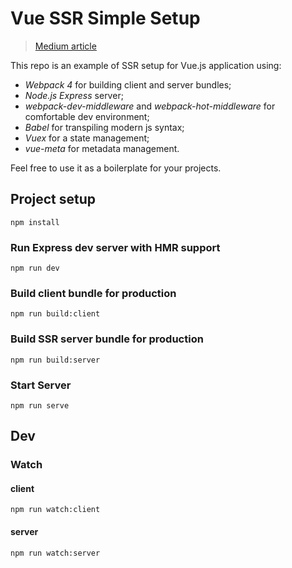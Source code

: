 # Vue SSR Simple Setup

> [Medium article](https://medium.com/namecheap-engineering/production-ready-vue-ssr-in-5-simple-steps-39d171904150)

This repo is an example of SSR setup for Vue.js application using:

- _Webpack 4_ for building client and server bundles;
- _Node.js Express_ server;
- _webpack-dev-middleware_ and _webpack-hot-middleware_ for comfortable dev environment;
- _Babel_ for transpiling modern js syntax;
- _Vuex_ for a state management;
- _vue-meta_ for metadata management.

Feel free to use it as a boilerplate for your projects.

## Project setup

```
npm install
```

### Run Express dev server with HMR support

```
npm run dev
```

### Build client bundle for production

```
npm run build:client
```

### Build SSR server bundle for production

```
npm run build:server
```

### Start Server

```
npm run serve
```

## Dev

### Watch

#### client

```
npm run watch:client
```

#### server

```
npm run watch:server
```
